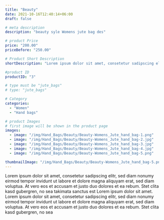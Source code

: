 ```yaml
---
title: "Beauty"
date: 2021-10-16T12:40:14+06:00
draft: false

# meta description
description: "beauty syle Womens jute bag des"

# product Price
price: "200.00"
priceBefore: "250.00"

# Product Short Description
shortDescription: "Lorem ipsum dolor sit amet, consetetur sadipscing elitr, sed diam nonumy eirmod tempor invidunt ut"

#product ID
productID: "3"

# type must be "jute_bags"
# type: "jute_bags"

# Category
categories:
  - "Women"
  - "Hand bags"

# product Images
# first image will be shown in the product page
images:
  - image: "/img/Hand_Bags/Beauty/Beauty-Womens_Jute_hand_bag-1.png"
  - image: "/img/Hand_Bags/Beauty/Beauty-Womens_Jute_hand_bag-2.jpg"
  - image: "/img/Hand_Bags/Beauty/Beauty-Womens_Jute_hand_bag-3.jpg"
  - image: "/img/Hand_Bags/Beauty/Beauty-Womens_Jute_hand_bag-4.jpg"
  - image: "/img/Hand_Bags/Beauty/Beauty-Womens_Jute_hand_bag-5.png"

thumbnailImage: "/img/Hand_Bags/Beauty/Beauty-Womens_Jute_hand_bag-5.png"
---
```


Lorem ipsum dolor sit amet, consetetur sadipscing elitr, sed diam nonumy eirmod tempor invidunt ut labore et dolore magna aliquyam erat, sed diam voluptua. At vero eos et accusam et justo duo dolores et ea rebum. Stet clita kasd gubergren, no sea takimata sanctus est Lorem ipsum dolor sit amet. Lorem ipsum dolor sit amet, consetetur sadipscing elitr, sed diam nonumy eirmod tempor invidunt ut labore et dolore magna aliquyam erat, sed diam voluptua. At vero eos et accusam et justo duo dolores et ea rebum. Stet clita kasd gubergren, no sea

